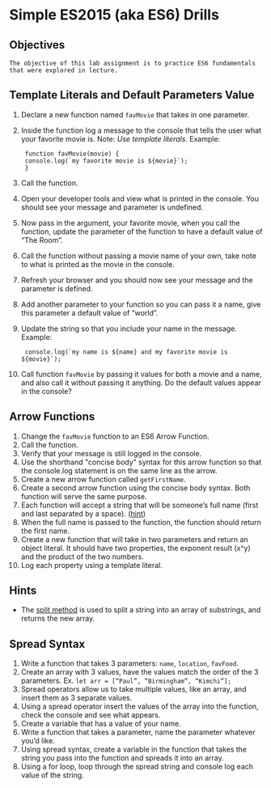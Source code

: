 # Simple ES2015 (aka ES6) Drills

## Objectives
    The objective of this lab assignment is to practice ES6 fundamentals that were explored in lecture.

## Template Literals and Default Parameters Value
1. Declare a new function named `favMovie` that takes in one parameter.
2. Inside the function log a message to the console that tells the user what your favorite movie is. Note: <I>Use template literals.</i> Example:

        function favMovie(movie) {
        console.log(`my favorite movie is ${movie}`);
        }
3. Call the function.
4. Open your developer tools and view what is printed in the console. You should see your message and parameter is undefined.
5. Now pass in the argument, your favorite movie, when you call the function, update the parameter of the function to have a default value of “The Room”.
6. Call the function without passing a movie name of your own, take note to what is printed as the movie in the console.
7. Refresh your browser and you should now see your message and the parameter is defined.
8. Add another parameter to your function so you can pass it a name, give this parameter a default value of “world”.
9. Update the string so that you include your name in the message. Example:

        console.log(`my name is ${name} and my favorite movie is ${movie}`);
10. Call function `favMovie` by passing it values for both a movie and a name, and also call it without passing it anything. Do the default values appear in the console?
## Arrow Functions
1. Change the `favMovie` function to an ES6 Arrow Function.
2. Call the function.
3. Verify that your message is still logged in the console.
4. Use the shorthand "concise body" syntax for this arrow function so that the console.log statement is on the same line as the arrow.
5. Create a new arrow function called `getFirstName`.
6. Create a second arrow function using the concise body syntax. Both function will serve the same purpose.
7. Each function will accept a string that will be someone’s full name (first and last separated by a space). ([hint](https://developer.mozilla.org/en-US/docs/Web/JavaScript/Reference/Global_Objects/String/split))
8. When the full name is passed to the function, the function should return the first name.
9. Create a new function that will take in two parameters and return an object literal. It should have two properties, the exponent result (x^y) and the product of the two numbers.
10. Log each property using a template literal.
## Hints
- The [split method](https://developer.mozilla.org/en-US/docs/Web/JavaScript/Reference/Global_Objects/String/split) is used to split a string into an array of substrings, and returns the new array.
## Spread Syntax
1. Write a function that takes 3 parameters: `name`, `location`, `favFood`.
2. Create an array with 3 values, have the values match the order of the 3 parameters. Ex. `let arr = [“Paul”, “Birmingham”, “Kimchi”];`
3. Spread operators allow us to take multiple values, like an array, and insert them as 3 separate values.
4. Using a spread operator insert the values of the array into the function, check the console and see what appears.
5. Create a variable that has a value of your name.
6. Write a function that takes a parameter, name the parameter whatever you’d like.
7. Using spread syntax, create a variable in the function that takes the string you pass into the function and spreads it into an array.
8. Using a for loop, loop through the spread string and console log each value of the string.
